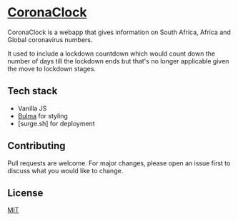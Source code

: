 # [CoronaClock](https://coronaclock.surge.sh)

CoronaClock is a webapp that gives information on South Africa, Africa and Global coronavirus numbers. 

It used to include a lockdown countdown which would count down the number of days till the lockdown ends but that's no longer applicable given the move to lockdown stages.

## Tech stack

- Vanilla JS
- [Bulma](bulma.io) for styling
- [surge.sh] for deployment


## Contributing
Pull requests are welcome. For major changes, please open an issue first to discuss what you would like to change.

## License
[MIT](https://choosealicense.com/licenses/mit/)
